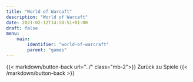 ```yaml
---
title: "World of Warcaft"
description: "World of Warcaft"
date: 2021-02-12T14:58:51+01:00
draft: false
menu:
    main:
        identifier: "world-of-warcraft"
        parent: "games"
---
```


{{< markdown/button-back url="../" class="mb-2">}}
<i class="fas fa-arrow-left"></i> Zurück zu Spiele
{{< /markdown/button-back >}}
